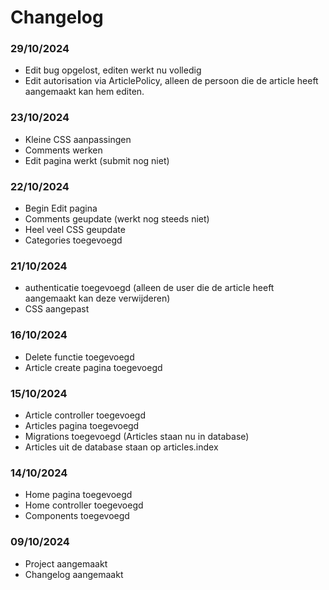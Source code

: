 # Changelog

### 29/10/2024
* Edit bug opgelost, editen werkt nu volledig
* Edit autorisation via ArticlePolicy, alleen de persoon die de article heeft aangemaakt kan hem editen.

### 23/10/2024
* Kleine CSS aanpassingen
* Comments werken
* Edit pagina werkt (submit nog niet)

### 22/10/2024
* Begin Edit pagina
* Comments geupdate (werkt nog steeds niet)
* Heel veel CSS geupdate
* Categories toegevoegd

### 21/10/2024
* authenticatie toegevoegd (alleen de user die de article heeft aangemaakt kan deze verwijderen)
* CSS aangepast

### 16/10/2024
* Delete functie toegevoegd
* Article create pagina toegevoegd

### 15/10/2024
* Article controller toegevoegd
* Articles pagina toegevoegd
* Migrations toegevoegd (Articles staan nu in database)
* Articles uit de database staan op articles.index

### 14/10/2024
* Home pagina toegevoegd
* Home controller toegevoegd
* Components toegevoegd

### 09/10/2024
* Project aangemaakt
* Changelog aangemaakt
